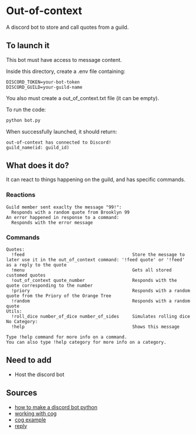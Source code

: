 # Out-of-context

A discord bot to store and call quotes from a guild.

## To launch it

This bot must have access to message content.

Inside this directory, create a .env file containing:
```
DISCORD_TOKEN=your-bot-token
DISCORD_GUILD=your-guild-name
```

You also must create a out_of_context.txt file (it can be empty).

To run the code:
```bash
python bot.py
```

When successfully launched, it should return:
```
out-of-context has connected to Discord!
guild_name(id: guild_id)
```

## What does it do?

It can react to things happening on the guild, and has specific commands.

### Reactions

```
Guild member sent exaclty the message "99!":
  Responds with a random quote from Brooklyn 99
An error happened in response to a command:
  Responds with the error message
```

### Commands

```
Quotes:
  !feed                                         Store the message to later use it in the out_of_context command: '!feed quote' or '!feed' as a reply to the quote
  !menu                                         Gets all stored customed quotes
  !out_of_context quote_number                  Responds with the quote corresponding to the number
  !priory                                       Responds with a random quote from the Priory of the Orange Tree
  !random                                       Responds with a random quote
Utils:
  !roll_dice number_of_dice number_of_sides     Simulates rolling dice
​No Category:
  !help                                         Shows this message

Type !help command for more info on a command.
You can also type !help category for more info on a category.
```

## Need to add

* Host the discord bot

## Sources

* [how to make a discord bot python](https://realpython.com/how-to-make-a-discord-bot-python/#how-to-make-a-discord-bot-in-the-developer-portal)
* [working with cog](https://gist.github.com/15696/a1b10f044fbd658ce76ab1f862a1bda2)
* [cog example](https://discordpy.readthedocs.io/en/stable/ext/commands/cogs.html)
* [reply](https://stackoverflow.com/questions/69140784/possible-for-discord-bot-to-reply-to-message-that-the-message-calling-the-bot-re)
